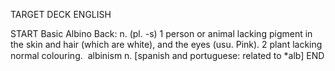 TARGET DECK
ENGLISH

START
Basic
Albino
Back: n. (pl. -s) 1 person or animal lacking pigment in the skin and hair (which are white), and the eyes (usu. Pink). 2 plant lacking normal colouring.  albinism n. [spanish and portuguese: related to *alb]
END
